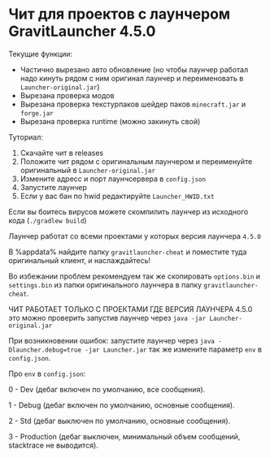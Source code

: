 # Чит для проектов с лаунчером GravitLauncher 4.5.0

Текущие функции:
- Частично вырезано авто обновление (но чтобы лаунчер работал надо кинуть рядом с ним оригинал лаунчер и переименовать в `Launcher-original.jar`)
- Вырезана проверка модов
- Вырезана проверка текстурпаков шейдер паков `minecraft.jar` и `forge.jar`
- Вырезана проверка runtime (можно закинуть свой)

Туториал:
1. Скачайте чит в releases
2. Положите чит рядом с оригинальным лаунчером и переименуйте оригинальный в `Launcher-original.jar`
3. Измените адресс и порт лаунчсервера в `config.json`
4. Запустите лаунчер
5. Если у вас бан по hwid редактируйте `Launcher_HWID.txt`

Если вы боитесь вирусов можете скомпилить лаунчер из исходного кода (`./gradlew build`)

Лаунчер работат со всеми проектами у которых версия лаунчера `4.5.0`

В %appdata% найдите папку `gravitlauncher-cheat` и поместите туда оригинальный клиент, и наслаждайтесь!

Во избежании проблем рекомендуем так же скопировать `options.bin` и `settings.bin` из папки оригинального лаунчера в папку `gravitlauncher-cheat`.

ЧИТ РАБОТАЕТ ТОЛЬКО С ПРОЕКТАМИ ГДЕ ВЕРСИЯ ЛАУНЧЕРА 4.5.0 это можно проверить запустив лаунчер через `java -jar Launcher-original.jar`

При возникновении ошибок: запустите лаунчер через `java -Dlauncher.debug=true -jar Launcher.jar` так же измените параметр `env` в `config.json`.

Про `env` в `config.json`:

0 - Dev (дебаг включен по умолчанию, все сообщения).

1 - Debug (дебаг включен по умолчанию, основные сообщения).

2 - Std (дебаг выключен по умолчанию, основные сообщения).

3 - Production (дебаг выключен, минимальный объем сообщений, stacktrace не выводится).
